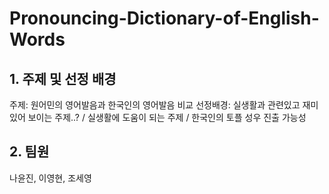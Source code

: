 # Pronouncing-Dictionary-of-English-Words

## 1. 주제 및 선정 배경
주제: 원어민의 영어발음과 한국인의 영어발음 비교
선정배경: 실생활과 관련있고 재미있어 보이는 주제..? / 실생활에 도움이 되는 주제 / 한국인의 토플 성우 진출 가능성

## 2. 팀원
나윤진, 이영현, 조세영
